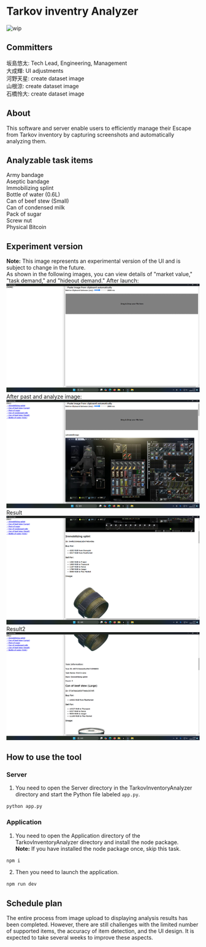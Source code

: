 # Tarkov inventry Analyzer
![wip](https://img.shields.io/badge/WIP%20-red)
## Committers
坂島悠太: Tech Lead, Engineering, Management  
大成輝: UI adjustments  
河野天星: create dataset image  
山根涼: create dataset image  
石橋怜大: create dataset image 
## About
This software and server enable users to efficiently manage their Escape from Tarkov inventory by capturing screenshots and automatically analyzing them.  
## Analyzable task items
Army bandage​  
Aseptic bandage​  
Immobilizing splint  
Bottle of water (0.6L)​  
Can of beef stew (Small)​  
Can of condensed milk  
Pack of sugar​  
Screw nut​  
Physical Bitcoin​  
## Experiment version
**Note:** This image represents an experimental version of the UI and is subject to change in the future.  
As shown in the following images, you can view details of "market value," "task demand," and "hideout demand."
After launch:  
![image](./resources/1.png)
After past and analyze image:
![image](./resources/2.png)
Result
![image](./resources/3.png)
Result2
![image](./resources/4.png)
## How to use the tool
### Server
1. You need to open the Server directory in the TarkovInventoryAnalyzer directory and start the Python file labeled `app.py`.
```bash
python app.py
```
### Application
1. You need to open the Application directory of the TarkovInventoryAnalyzer directory and install the node package.  
**Note:** If you have installed the node package once, skip this task.
```bash
npm i
```
2. Then you need to launch the application.
```bash
npm run dev
```

## Schedule plan
The entire process from image upload to displaying analysis results has been completed. However, there are still challenges with the limited number of supported items, the accuracy of item detection, and the UI design. It is expected to take several weeks to improve these aspects.
